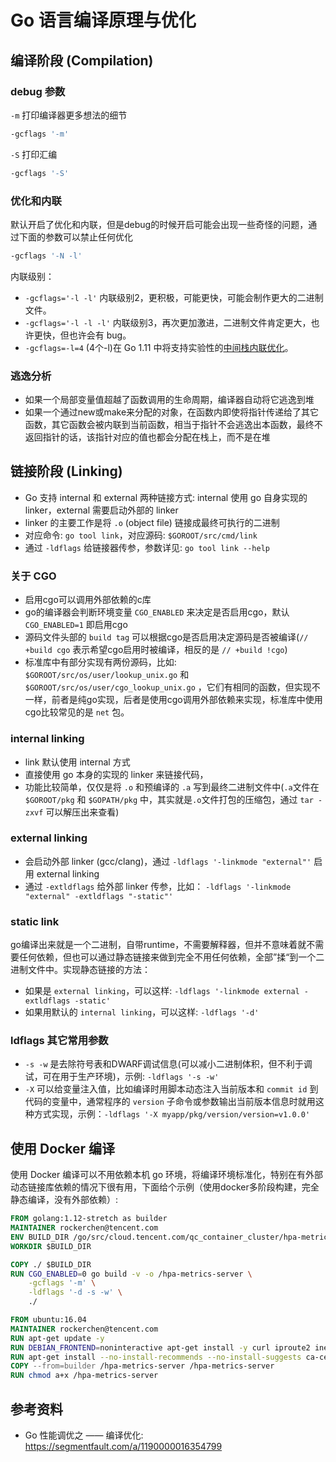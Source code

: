 # Go 语言编译原理与优化

## 编译阶段 (Compilation)

### debug 参数

`-m` 打印编译器更多想法的细节

``` bash
-gcflags '-m'
```

`-S` 打印汇编

``` bash
-gcflags '-S'
```

### 优化和内联

默认开启了优化和内联，但是debug的时候开启可能会出现一些奇怪的问题，通过下面的参数可以禁止任何优化

``` bash
-gcflags '-N -l'
```

内联级别：

- `-gcflags='-l -l'` 内联级别2，更积极，可能更快，可能会制作更大的二进制文件。
- `-gcflags='-l -l -l'` 内联级别3，再次更加激进，二进制文件肯定更大，也许更快，但也许会有 bug。
- `-gcflags=-l=4` (4个-l)在 Go 1.11 中将支持实验性的[中间栈内联优化](https://github.com/golang/go/issues/19348)。

### 逃逸分析

- 如果一个局部变量值超越了函数调用的生命周期，编译器自动将它逃逸到堆
- 如果一个通过new或make来分配的对象，在函数内即使将指针传递给了其它函数，其它函数会被内联到当前函数，相当于指针不会逃逸出本函数，最终不返回指针的话，该指针对应的值也都会分配在栈上，而不是在堆

## 链接阶段 (Linking)

- Go 支持 internal 和 external 两种链接方式: internal 使用 go 自身实现的 linker，external 需要启动外部的 linker
- linker 的主要工作是将 `.o` (object file) 链接成最终可执行的二进制
- 对应命令: `go tool link`，对应源码: `$GOROOT/src/cmd/link`
- 通过 `-ldflags` 给链接器传参，参数详见: `go tool link --help`

### 关于 CGO

- 启用cgo可以调用外部依赖的c库
- go的编译器会判断环境变量 `CGO_ENABLED` 来决定是否启用cgo，默认 `CGO_ENABLED=1` 即启用cgo
- 源码文件头部的 `build tag` 可以根据cgo是否启用决定源码是否被编译(`// +build cgo` 表示希望cgo启用时被编译，相反的是 `// +build !cgo`)
- 标准库中有部分实现有两份源码，比如: `$GOROOT/src/os/user/lookup_unix.go` 和 `$GOROOT/src/os/user/cgo_lookup_unix.go` ，它们有相同的函数，但实现不一样，前者是纯go实现，后者是使用cgo调用外部依赖来实现，标准库中使用cgo比较常见的是 `net` 包。

### internal linking

- link 默认使用 internal 方式
- 直接使用 go 本身的实现的 linker 来链接代码，
- 功能比较简单，仅仅是将 `.o` 和预编译的 `.a` 写到最终二进制文件中(`.a`文件在 `$GOROOT/pkg` 和 `$GOPATH/pkg` 中，其实就是`.o`文件打包的压缩包，通过 `tar -zxvf` 可以解压出来查看)

### external linking

- 会启动外部 linker (gcc/clang)，通过 `-ldflags '-linkmode "external"'` 启用 external linking
- 通过 `-extldflags` 给外部 linker 传参，比如： `-ldflags '-linkmode "external" -extldflags "-static"'`

### static link

go编译出来就是一个二进制，自带runtime，不需要解释器，但并不意味着就不需要任何依赖，但也可以通过静态链接来做到完全不用任何依赖，全部”揉“到一个二进制文件中。实现静态链接的方法：

- 如果是 `external linking`，可以这样: `-ldflags '-linkmode external -extldflags -static'`
- 如果用默认的 `internal linking`，可以这样: `-ldflags '-d'`

### ldflags 其它常用参数

- `-s -w` 是去除符号表和DWARF调试信息(可以减小二进制体积，但不利于调试，可在用于生产环境)，示例: `-ldflags '-s -w'`
- `-X` 可以给变量注入值，比如编译时用脚本动态注入当前版本和 `commit id` 到代码的变量中，通常程序的 `version` 子命令或参数输出当前版本信息时就用这种方式实现，示例：`-ldflags '-X myapp/pkg/version/version=v1.0.0'`

## 使用 Docker 编译

使用 Docker 编译可以不用依赖本机 go 环境，将编译环境标准化，特别在有外部动态链接库依赖的情况下很有用，下面给个示例（使用docker多阶段构建，完全静态编译，没有外部依赖）:

``` dockerfile
FROM golang:1.12-stretch as builder
MAINTAINER rockerchen@tencent.com
ENV BUILD_DIR /go/src/cloud.tencent.com/qc_container_cluster/hpa-metrics-server
WORKDIR $BUILD_DIR

COPY ./ $BUILD_DIR
RUN CGO_ENABLED=0 go build -v -o /hpa-metrics-server \
    -gcflags '-m' \
    -ldflags '-d -s -w' \
    ./

FROM ubuntu:16.04
MAINTAINER rockerchen@tencent.com
RUN apt-get update -y
RUN DEBIAN_FRONTEND=noninteractive apt-get install -y curl iproute2 inetutils-tools telnet inetutils-ping
RUN apt-get install --no-install-recommends --no-install-suggests ca-certificates -y
COPY --from=builder /hpa-metrics-server /hpa-metrics-server
RUN chmod a+x /hpa-metrics-server
```

## 参考资料

* Go 性能调优之 —— 编译优化: https://segmentfault.com/a/1190000016354799
